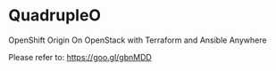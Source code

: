 <h1>QuadrupleO</h1>

OpenShift Origin On OpenStack with Terraform and Ansible Anywhere

Please refer to: https://goo.gl/gbnMDD
